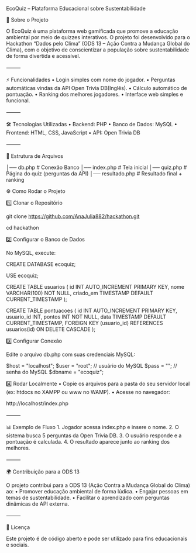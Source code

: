 EcoQuiz – Plataforma Educacional sobre Sustentabilidade

📌 Sobre o Projeto

O EcoQuiz é uma plataforma web gamificada que promove a educação ambiental por meio de quizzes interativos.
O projeto foi desenvolvido para o Hackathon “Dados pelo Clima” (ODS 13 – Ação Contra a Mudança Global do Clima), com o objetivo de conscientizar a população sobre sustentabilidade de forma divertida e acessível.

⸻

⚡ Funcionalidades
	•	Login simples com nome do jogador.
	•	Perguntas automáticas vindas da API Open Trivia DB(Inglês).
	•	Cálculo automático de pontuação.
	•	Ranking dos melhores jogadores.
	•	Interface web simples e funcional.

⸻

🛠️ Tecnologias Utilizadas
	•	Backend: PHP 
	•	Banco de Dados: MySQL
	•	Frontend: HTML, CSS, JavaScript
	•	API: Open Trivia DB

⸻

📂 Estrutura de Arquivos


│── db.php           # Conexão Banco
│── index.php        # Tela inicial 
│── quiz.php         # Página do quiz (perguntas da API)
│── resultado.php    # Resultado final + ranking

⚙️ Como Rodar o Projeto

1️⃣ Clonar o Repositório

git clone https://github.com/AnaJulia882/hackathon.git

cd hackathon

2️⃣ Configurar o Banco de Dados

No MySQL, execute:

CREATE DATABASE ecoquiz;

USE ecoquiz;

CREATE TABLE usuarios (
    id INT AUTO_INCREMENT PRIMARY KEY,
    nome VARCHAR(100) NOT NULL,
    criado_em TIMESTAMP DEFAULT CURRENT_TIMESTAMP
);

CREATE TABLE pontuacoes (
    id INT AUTO_INCREMENT PRIMARY KEY,
    usuario_id INT,
    pontos INT NOT NULL,
    data TIMESTAMP DEFAULT CURRENT_TIMESTAMP,
    FOREIGN KEY (usuario_id) REFERENCES usuarios(id) ON DELETE CASCADE
);

3️⃣ Configurar Conexão

Edite o arquivo db.php com suas credenciais MySQL:

$host = "localhost";
$user = "root";   // usuário do MySQL
$pass = "";       // senha do MySQL
$dbname = "ecoquiz";

4️⃣ Rodar Localmente
	•	Copie os arquivos para a pasta do seu servidor local (ex: htdocs no XAMPP ou www no WAMP).
	•	Acesse no navegador:

http://localhost/index.php


⸻

📊 Exemplo de Fluxo
	1.	Jogador acessa index.php e insere o nome.
	2.	O sistema busca 5 perguntas da Open Trivia DB.
	3.	O usuário responde e a pontuação é calculada.
	4.	O resultado aparece junto ao ranking dos melhores.

⸻

🌍 Contribuição para a ODS 13

O projeto contribui para a ODS 13 (Ação Contra a Mudança Global do Clima) ao:
	•	Promover educação ambiental de forma lúdica.
	•	Engajar pessoas em temas de sustentabilidade.
	•	Facilitar o aprendizado com perguntas dinâmicas de API externa.

⸻

📜 Licença

Este projeto é de código aberto e pode ser utilizado para fins educacionais e sociais.
